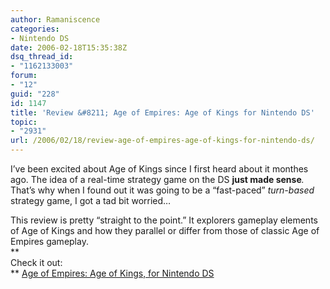 ```yaml
---
author: Ramaniscence
categories:
- Nintendo DS
date: 2006-02-18T15:35:38Z
dsq_thread_id:
- "1162133003"
forum:
- "12"
guid: "228"
id: 1147
title: 'Review &#8211; Age of Empires: Age of Kings for Nintendo DS'
topic:
- "2931"
url: /2006/02/18/review-age-of-empires-age-of-kings-for-nintendo-ds/
---
```


I&#8217;ve been excited about Age of Kings since I first heard about it monthes ago. The idea of a real-time strategy game on the DS **just made sense**_._ That&#8217;s why when I found out it was going to be a &#8220;fast-paced&#8221; _turn-based_ strategy game, I got a tad bit worried&#8230;
  
This review is pretty &#8220;straight to the point.&#8221; It explorers gameplay elements of Age of Kings and how they parallel or differ from those of classic Age of Empires gameplay.   
**  
Check it out:  
** <a target="_blank" href="modules.php?name=Content&#038;pa=showpage&#038;pid=31">Age of Empires: Age of Kings, for Nintendo DS<br /></a>